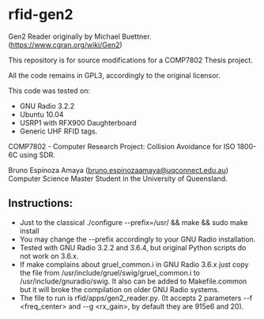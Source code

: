 rfid-gen2
=========

Gen2 Reader originally by Michael Buettner. (https://www.cgran.org/wiki/Gen2)

This repository is for source modifications for a COMP7802 Thesis project.

All the code remains in GPL3, accordingly to the original licensor.

This code was tested on:

- GNU Radio 3.2.2
- Ubuntu 10.04
- USRP1 with RFX900 Daughterboard
- Generic UHF RFID tags.

COMP7802 - Computer Research Project: 
Collision Avoidance for ISO 1800-6C using SDR.

Bruno Espinoza Amaya (bruno.espinozaamaya@uqconnect.edu.au)
Computer Science Master Student in the University of Queensland.


Instructions:
-------------
- Just to the classical ./configure --prefix=/usr/ && make && sudo make install
- You may change the --prefix accordingly to your GNU Radio installation.
- Tested with GNU Radio 3.2.2 and 3.6.4, but original Python scripts do not work on 3.6.x.
- If make complains about gruel_common.i in GNU Radio 3.6.x just copy the file from /usr/include/gruel/swig/gruel_common.i to /usr/include/gnuradio/swig. It also can be added to Makefile.common but it will broke the compilation on older GNU Radio systems.
- The file to run is rfid/apps/gen2_reader.py. (It accepts 2 parameters --f <freq_center> and --g <rx_gain>, by default they are 915e6 and 20).
